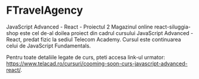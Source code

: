 # FTravelAgency

JavaScript Advanced - React - Proiectul 2
Magazinul online react-siluggia-shop este cel de-al doilea proiect din cadrul cursului JavaScript Advanced - React, predat fizic la sediul Telecom Academy. Cursul este continuarea celui de JavaScript Fundamentals.

Pentru toate detaliile legate de curs, pteti accesa link-ul urmator: https://www.telacad.ro/cursuri/cooming-soon-curs-javascript-advanced-react/.
